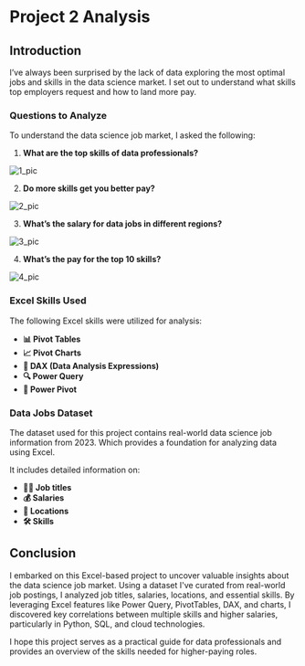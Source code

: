
# Project 2 Analysis

## Introduction

I’ve always been surprised by the lack of data exploring the most optimal jobs and skills in the data science market. I set out to understand what skills top employers request and how to land more pay.

### Questions to Analyze

To understand the data science job market, I asked the following:

1. **What are the top skills of data professionals?**


![1_pic](https://github.com/user-attachments/assets/70aa9e2b-9c31-40c0-b35b-e56a4ce5d1a9)



2. **Do more skills get you better pay?**


![2_pic](https://github.com/user-attachments/assets/a9c42239-18ce-4bec-bf23-941bb40c31d8)



3. **What’s the salary for data jobs in different regions?**


![3_pic](https://github.com/user-attachments/assets/d297e2a8-7bb7-48dd-970a-b861f2ea72aa)



4. **What’s the pay for the top 10 skills?**


![4_pic](https://github.com/user-attachments/assets/cb583651-9f4f-4440-af1f-2d8adbbba661)



### Excel Skills Used

The following Excel skills were utilized for analysis:

- **📊 Pivot Tables**
- **📈 Pivot Charts**
- **🧮 DAX (Data Analysis Expressions)**
- **🔍 Power Query**
- **💪 Power Pivot**

### Data Jobs Dataset

The dataset used for this project contains real-world data science job information from 2023. Which provides a foundation for analyzing data using Excel. 

It includes detailed information on:

- **👨‍💼 Job titles**
- **💰 Salaries**
- **📍 Locations**
- **🛠️ Skills**

## Conclusion

I embarked on this Excel-based project to uncover valuable insights about the data science job market. Using a dataset I've curated from real-world job postings, I analyzed job titles, salaries, locations, and essential skills. By leveraging Excel features like Power Query, PivotTables, DAX, and charts, I discovered key correlations between multiple skills and higher salaries, particularly in Python, SQL, and cloud technologies. 

I hope this project serves as a practical guide for data professionals and provides an overview of the skills needed for higher-paying roles.
